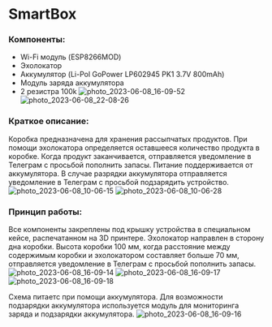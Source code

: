 # SmartBox
### Компоненты:

- Wi-Fi модуль (ESP8266MOD)
- Эхолокатор
- Аккумулятор (Li-Pol GoPower LP602945 PK1 3.7V 800mAh)
- Модуль заряда аккумулятора
- 2 резистра 100k
![photo_2023-06-08_16-09-52](https://github.com/swnirk/SmartBox/assets/54669541/e8e5a454-35bb-43a9-9d65-c6e3d4cd6244)
![photo_2023-06-08_22-08-26](https://github.com/swnirk/SmartBox/assets/54669541/c0aec198-42a0-4743-b7f9-a6dc4a815667)

### Краткое описание:
Коробка предназначена для хранения рассыпчатых продуктов. При помощи эхолокатора определяется оставшееся количество продукта в коробке. Когда продукт заканчивается, отправляется уведомление в Телеграм с просьбой пополнить запасы. Питание поддерживается от аккумулятора. В случае разрядки аккумулятора отправляется уведомление в Телеграм с просьбой подзарядить устройство.
![photo_2023-06-08_10-06-15](https://github.com/swnirk/SmartBox/assets/54669541/674cc4d5-c897-4a3b-a39e-499390519446)
![photo_2023-06-08_10-06-28](https://github.com/swnirk/SmartBox/assets/54669541/19b3c49b-7f15-44db-9c1e-774f4d4564fa)

### Принцип работы:
Все компоненты закреплены под крышку устройства в специальном кейсе, распечатанном на 3D принтере. Эхолокатор направлен в сторону дна коробки. Высота коробки 100 мм, когда расстояние между содержимым коробки и эхолокатором составляет больше 70 мм, отправляется уведомление в Телеграм с просьбой пополнить запасы. 
![photo_2023-06-08_16-09-14](https://github.com/swnirk/SmartBox/assets/54669541/e5289e54-e0f6-4268-b943-4d1a32131f2b)
![photo_2023-06-08_16-09-17](https://github.com/swnirk/SmartBox/assets/54669541/d6d2e1a2-5865-472b-bafe-24ddb6c0613b)
![photo_2023-06-08_16-09-18](https://github.com/swnirk/SmartBox/assets/54669541/8b17d70f-6e8b-43f7-8328-880eb57114c1)

Схема питаетс при помощи аккумулятора. Для возможности подзарядки аккумулятора используется модуль для мониторинга заряда и подзарядки аккумулятора.
![photo_2023-06-08_16-09-16](https://github.com/swnirk/SmartBox/assets/54669541/51d523d3-9a60-41e2-bbcb-c4979ef4bbb8)
